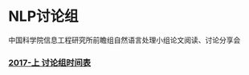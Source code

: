 # NLP讨论组

中国科学院信息工程研究所前瞻组自然语言处理小组论文阅读、讨论分享会

### [2017-上 讨论组时间表](https://github.com/PRIS-BUPT/NLP-Reading-Group/blob/master/Fall-2016-Reading-Schedule.md) 
